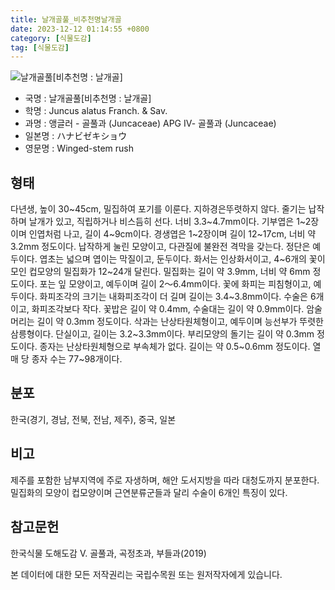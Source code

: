 ```yaml
---
title: 날개골풀_비추천명날개골
date: 2023-12-12 01:14:55 +0800
category: [식물도감]
tag: [식물도감]
---
```




![날개골풀[비추천명 : 날개골]](/fileUpload/plants/basic/Juncaceae/Juncus/5890/1_th2.JPG)
- 국명 : 날개골풀[비추천명 : 날개골]
- 학명 : Juncus alatus Franch. & Sav.
- 과명 : 앵글러 - 골풀과 (Juncaceae) APG Ⅳ- 골풀과 (Juncaceae)
- 일본명 : ハナビゼキショウ
- 영문명 : Winged-stem rush


## 형태
다년생, 높이 30~45cm, 밀집하여 포기를 이룬다. 지하경은뚜렷하지 않다. 줄기는 납작하며 날개가 있고, 직립하거나 비스듬히 선다. 너비 3.3~4.7mm이다. 기부엽은 1~2장이며 인엽처럼 나고, 길이 4~9cm이다. 경생엽은 1~2장이며 길이 12~17cm, 너비 약 3.2mm 정도이다. 납작하게 눌린 모양이고, 다관질에 불완전 격막을 갖는다. 정단은 예두이다. 엽초는 넓으며 엽이는 막질이고, 둔두이다. 화서는 인상화서이고, 4~6개의 꽃이 모인 컵모양의 밀집화가 12~24개 달린다. 밀집화는 길이 약 3.9mm, 너비 약 6mm 정도이다. 포는 잎 모양이고, 예두이며 길이 2〜6.4mm이다. 꽃에 화피는 피침형이고, 예두이다. 화피조각의 크기는 내화피조각이 더 길며 길이는 3.4~3.8mm이다. 수술은 6개이고, 화피조각보다 작다. 꽃밥은 길이 약 0.4mm, 수술대는 길이 약 0.9mm이다. 암술머리는 길이 약 0.3mm 정도이다. 삭과는 난상타원체형이고, 예두이며 능선부가 뚜렷한 삼릉형이다. 단실이고, 길이는 3.2~3.3mm이다. 부리모양의 돌기는 길이 약 0.3mm 정도이다. 종자는 난상타원체형으로 부속체가 없다. 길이는 약 0.5~0.6mm 정도이다. 열매 당 종자 수는 77~98개이다. 
## 분포
한국(경기, 경남, 전북, 전남, 제주), 중국, 일본
## 비고
제주를 포함한 남부지역에 주로 자생하며, 해안 도서지방을 따라 대청도까지 분포한다. 밀집화의 모양이 컵모양이며 근연분류군들과 달리 수술이 6개인 특징이 있다.
## 참고문헌
한국식물 도해도감 Ⅴ. 골풀과, 곡정초과, 부들과(2019)






본 데이터에 대한 모든 저작권리는 국립수목원 또는 원저작자에게 있습니다.
